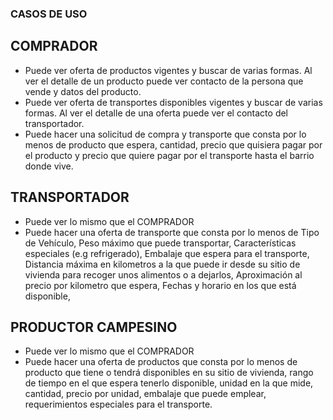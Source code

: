 ### CASOS DE USO

## COMPRADOR

* Puede ver oferta de productos vigentes y buscar  de varias formas.
  Al ver el detalle de un producto puede ver contacto de la persona
  que vende y datos del producto.
* Puede ver oferta de transportes disponibles vigentes y buscar de 
  varias formas. Al ver el detalle de una oferta puede ver el contacto
  del transportador.
* Puede hacer una solicitud de compra y transporte que consta
  por lo menos de producto que espera, cantidad, precio que quisiera
  pagar por el producto y precio que quiere pagar por el transporte hasta
  el barrio donde vive.
  

## TRANSPORTADOR

* Puede ver lo mismo que el COMPRADOR
* Puede hacer una oferta de transporte que consta por lo menos de
  Tipo de Vehículo, Peso máximo que puede transportar,
  Características especiales (e.g refrigerado),
  Embalaje que espera para el transporte,
  Distancia máxima en kilometros a la que puede ir desde su sitio de vivienda
  para recoger unos alimentos o a dejarlos,
  Aproximación al precio por kilometro que espera,
  Fechas y horario en los que está disponible,


## PRODUCTOR CAMPESINO

* Puede ver lo mismo que el COMPRADOR
* Puede hacer una oferta de productos que consta por lo menos de
  producto que tiene o tendrá disponibles en su sitio de vivienda, rango 
  de tiempo en el que espera tenerlo disponible, unidad en la que mide, 
  cantidad, precio por unidad, embalaje que puede emplear,
  requerimientos especiales para el transporte.
 
